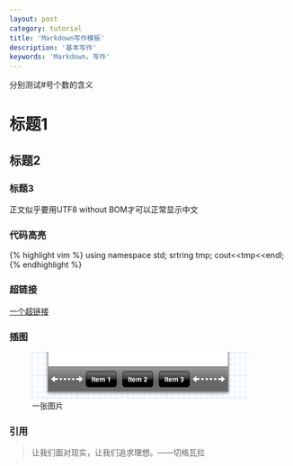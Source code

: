 ```yaml
---
layout: post
category: tutorial
title: 'Markdown写作模板'
description: '基本写作'
keywords: 'Markdown，写作'
---
```



分别测试#号个数的含义

# 标题1

## 标题2

### 标题3

正文似乎要用UTF8 without BOM才可以正常显示中文

### 代码高亮

{% highlight vim %}
using namespace std;
srtring tmp;
cout<<tmp<<endl;
{% endhighlight %}


### 超链接
[一个超链接](http://www.sina.com)

### 插图

<figure>
    <img src='/public/img/posts/2012-6-11-center-bar-buttons-in-toolbar/centered.png'>
    <figcaption>一张图片</figcaption>
</figure>

### 引用
> 让我们面对现实，让我们追求理想。——切格瓦拉